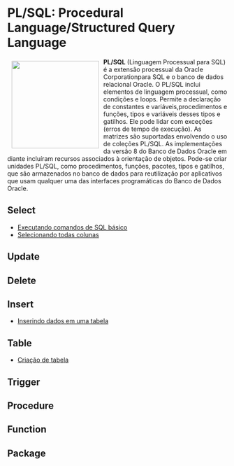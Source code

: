 # PL/SQL: Procedural Language/Structured Query Language

<a href="https://www.oracle.com/database/technologies/appdev/plsql.html"><img src="https://www.oracle.com/a/ocom/img/pl-sql.svg" align="left" hspace="10" vspace="6" width="200"></a>

**PL/SQL** (Linguagem Processual para SQL) é a extensão processual da Oracle Corporationpara SQL e o banco de dados relacional Oracle. O PL/SQL inclui elementos de linguagem processual, como condições e loops. Permite a declaração de constantes e variáveis,procedimentos e funções, tipos e variáveis desses tipos e gatilhos. Ele pode lidar com exceções (erros de tempo de execução). As matrizes são suportadas envolvendo o uso de coleções PL/SQL. As implementações da versão 8 do Banco de Dados Oracle em diante incluíram recursos associados à orientação de objetos. Pode-se criar unidades PL/SQL, como procedimentos, funções, pacotes, tipos e gatilhos, que são armazenados no banco de dados para reutilização por aplicativos que usam qualquer uma das interfaces programáticas do Banco de Dados Oracle.


## Select

* [Executando comandos de SQL básico](https://github.com/GuiGallicchio/tutorial_plsql/blob/main/select/comandos_basicos.md)
* [Selecionando todas colunas](https://github.com/GuiGallicchio/tutorial_plsql/blob/main/select/todas_colunas.md)

## Update

## Delete

## Insert

* [Inserindo dados em uma tabela](https://github.com/GuiGallicchio/tutorial_plsql/blob/main/insert/inserindo_dados.md)

## Table

* [Criação de tabela](https://github.com/GuiGallicchio/tutorial_plsql/blob/main/table/create_table.md)

## Trigger

## Procedure

## Function

## Package
